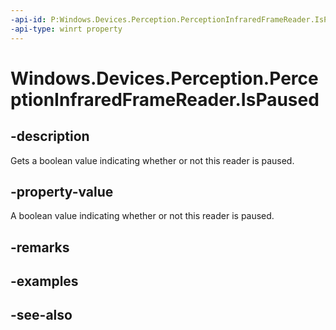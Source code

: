```yaml
---
-api-id: P:Windows.Devices.Perception.PerceptionInfraredFrameReader.IsPaused
-api-type: winrt property
---
```


<!-- Property syntax
public bool IsPaused { get;  set; }
-->

# Windows.Devices.Perception.PerceptionInfraredFrameReader.IsPaused

## -description
Gets a boolean value indicating whether or not this reader is paused.

## -property-value
A boolean value indicating whether or not this reader is paused.

## -remarks

## -examples

## -see-also
